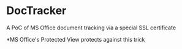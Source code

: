# DocTracker
A PoC of MS Office document tracking via a special SSL certificate

*MS Office's Protected View protects against this trick
